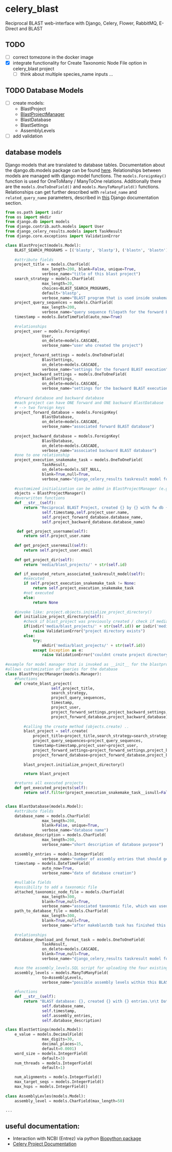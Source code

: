 # celery_blast
Reciprocal BLAST web-interface with Django, Celery, Flower, RabbitMQ, E-Direct and BLAST
## TODO
- [ ] correct tomezone in the docker image
- [x] integrate functionality for Create Taxonomic Node File option in celery_blast project
    - [ ] think about multiple species_name inputs ...
    
## TODO Database Models
- [ ] create models:
    - BlastProject
    - [BlastProjectManager](https://docs.djangoproject.com/en/2.2/ref/models/instances/)
    - BlastDatabase
    - BlastSettings
    - AssemblyLevels
- [ ] add validation

## database models
Django models that are translated to database tables. Documentation about the django.db.models package can be found [here](https://docs.djangoproject.com/en/2.2/topics/db/models/).
Relationships between models are managed with django model functions. The `models.ForeignKey()` function is used for OneToMany / ManyToOne relations. Additionally there are the `models.OneToOneField()` and 
`models.ManyToManyField()` functions. Relationships can get further described with `related_name` and `related_query_name` parameters, described in
[this](https://docs.djangoproject.com/en/2.2/ref/models/fields/#django.db.models.ForeignKey.related_query_name) Django documentation section.

````python
from os.path import isdir
from os import mkdir
from django.db import models
from django.contrib.auth.models import User
from django_celery_results.models import TaskResult
from django.core.exceptions import ValidationError

class BlastProject(models.Model):
    BLAST_SEARCH_PROGRAMS = [('blastp', 'blastp'), ('blastn', 'blastn')]
    
    #attribute fields
    project_title = models.CharField( 
                max_length=200, blank=False, unique=True,
                verbose_name="title of this blast project")
    search_strategy = models.CharField(
                max_length=20, 
                choices=BLAST_SEARCH_PROGRAMS, 
                default='blastp',
                verbose_name="BLAST program that is used inside snakemake execution")
    project_query_sequences = models.CharField(
                max_length=200,
                verbose_name="query sequence filepath for the forward BLAST")
    timestamp = models.DateTimeField(auto_now=True)
    
    #relationships
    project_user = models.ForeignKey(
                User,
                on_delete=models.CASCADE,
                verbose_name="user who created the project")
    
    project_forward_settings = models.OneToOneField(
                BlastSettings,
                on_delete=models.CASCADE,
                verbose_name="settings for the forward BLAST execution")
    project_backward_settings = models.OneToOneField(
                BlastSettings,
                on_delete=models.CASCADE,
                verbose_name="settings for the backward BLAST execution")   
                       
    #forward database and backward database
    #each project can have ONE forward and ONE backward BlastDatabase
    # --> two foreign keys
    project_forward_database = models.ForeignKey(
                BlastDatabase,
                on_delete=models.CASCADE,
                verbose_name="associated forward BLAST database")
    
    project_backward_database = models.ForeignKey(
                BlastDatabase,
                on_delete=models.CASCADE,
                verbose_name="associated backward BLAST database")
    #one to one relationship
    project_execution_snakemake_task = models.OneToOneField(
                TaskResult,
                on_delete=models.SET_NULL,
                blank=True,null=True,
                verbose_name="django_celery_results taskresult model for this project")
    
    #customized initialization can be added in BlastProjectManager (e.g. direct creation of project directory
    objects = BlastProjectManager()
    #overwritten functions
    def __str__(self):
        return "Reciprocal BLAST Project, created {} by {} with fw db {} and bw db {}".format(
                self.timestamp,self.project_user.name,
                self.project_forward_database.database_name,
                self.project_backward_database.database_name)

     def get_project_username(self):
        return self.project_user.name
    
    def get_project_useremail(self):
        return self.project_user.email
       
    def get_project_dir(self):
        return 'media/blast_projects/' + str(self.id)

    def if_executed_return_associated_taskresult_model(self):
        #executed
        if self.project_execution_snakemake_task != None:
            return self.project_execution_snakemake_task
        #not executed
        else:
            return None
    
    #invoke like: project.objects.initialize_project_directory()
    def initialize_project_directory(self):
        #check if blast_project was previously created / check if media/blast_project directory exists 
        if(isdir('media/blast_projects/' + str(self.id)) or isdir('media/blast_projects/')  == False):
            raise ValidationError("project directory exists")
        else:
            try:
                mkdir('media/blast_projects/' + str(self.id))
            except Exception as e:
                raise ValidationError("couldnt create project directory : {}".format(e))
        
#example for model manager that is invoked as __init__ for the blastproject model
#allows customization of queries for the database
class BlastProjectManager(models.Manager):
    #functions
    def create_blast_project(
                    self,project_title,
                    search_strategy,
                    project_query_sequences,
                    timestamp,
                    project_user,
                    project_forward_settings,project_backward_settings,
                    project_forward_database,project_backward_database):
        
        #calling the create method (objects.create) ..
        blast_project = self.create(
            project_title=project_title,search_strategy=search_strategy,
            project_query_sequences=project_query_sequences,
            timestamp=timestamp,project_user=project_user,
            project_forward_settings=project_forward_settings,project_backward_settings=project_backward_settings,
            project_forward_database=project_forward_database,project_backward_database=project_backward_database)
                
        blast_project.initialize_project_directory()

        return blast_project

    #returns all executed projects
    def get_executed_projects(self):
        return self.filter(project_execution_snakemake_task__isnull=False) 


class BlastDatabase(models.Model):
    #attribute fields
    database_name = models.CharField(
                max_length=200, 
                blank=False, unique=True,
                verbose_name="database name")
    database_description = models.CharField(
                max_length=200,
                verbose_name="short description of database purpose")
    
    assembly_entries = models.IntegerField(
                verbose_name="number of assembly entries that should get downloaded")
    timestamp = models.DateTimeField(
                auto_now=True,
                verbose_name="date of database creation")    

    #nullable fields
    #possibility to add a taxonomic file
    attached_taxonomic_node_file = models.CharField(
                max_length=300,
                blank=True,null=True,
                verbose_name="associated taxonomic file, which was used to limit assembly entries in db creation by taxids")
    path_to_database_file = models.CharField(
                max_length=300,
                blank=True,null=True,
                verbose_name="after makeblastdb task has finished this field is set automatically with the path to the BLAST database")
    
    #relationships
    database_download_and_format_task = models.OneToOneField(
                TaskResult,
                on_delete=models.CASCADE,
                blank=True,null=True,
                verbose_name="django_celery_results taskresult model for download and formatting procedure")

    #use the assembly_levels.SQL script for uploading the four existing assembly levels into the database
    assembly_levels = models.ManyToManyField(
                to=AssemblyLevels,
                verbose_name="possible assembly levels within this BLAST database")
    
    #functions
    def __str__(self):
        return "BLAST database: {}, created {} with {} entries.\n\t Database description: {}".format(
                self.database_name,
                self.timestamp,
                self.assembly_entries,
                self.database_description)

class BlastSettings(models.Model):
    e_value = models.DecimalField(
                max_digits=30, 
                decimal_places=15,
                default=0.0001)
    word_size = models.IntegerField(
                default=3)
    num_threads = models.IntegerField(
                default=1)

    num_alignments = models.IntegerField()
    max_target_seqs = models.IntegerField()
    max_hsps = models.IntegerField()
    
class AssemblyLevles(models.Model):
    assembly_level = models.CharField(max_length=50)

...
````

## useful documentation:
- Interaction with NCBI (Entrez) via python [Biopython package](https://biopython.org/wiki/Documentation)
- [Celery Project Documentation](https://docs.celeryproject.org/en/stable/django/first-steps-with-django.html)